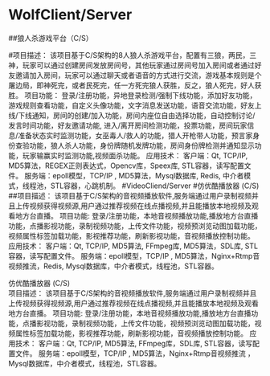 # WolfClient/Server
##狼人杀游戏平台（C/S）

#项目描述：
该项目基于C/S架构的8人狼人杀游戏平台，配置有三狼，两民，三神，玩家可以通过创建房间发放房间号，其他玩家通过房间号加入房间或者通过好友邀请加入房间，玩家可以通过聊天或者语音的方式进行交流，游戏基本规则是个屠边局，即神死完，或者民死完，任一方死完狼人获胜，反之，狼人死完，好人获胜。
项目功能：
登录/注册功能，异地登录检测/强制下线功能，添加好友功能，游戏规则查看功能，自定义头像功能，文字消息发送功能，语音交流功能，好友上线/下线通知，房间的创建/加入功能，房间内座位自由选择功能，自动控制讨论/发言时间功能，好友邀请功能, 进入/离开房间检测功能，投票功能，房间玩家信息/准备状态实时监测功能，女巫毒人/救人的功能，猎人开枪带人功能，预言家身份查验功能，狼人杀人功能，身份牌随机发牌功能，房间身份牌检测并通知显示功能，玩家输赢实时监测功能,视频面杀功能。
应用技术：
客户端：Qt,  TCP/IP,  MD5算法，REGEX正则表达式，Opencv库，Speex库, STL容器，读写配置文件。
服务端：epoll模型，TCP/IP , MD5算法，Mysql数据库, Redis, 中介者模式，线程池，STL容器，心跳机制。 
#VideoCliend/Server
#仿优酷播放器 (C/S)   
##项目描述：
该项目基于C/S架构的音视频播放软件,服务端通过用户录制视频并且上传视频获得视频源,用户通过推荐视频在线点播视频,并且能播放本地视频及观看地方台直播。
项目功能:
登录/注册功能，本地音视频播放功能,播放地方台直播功能，点播影视功能，录制视频功能，上传文件功能，视频预浏览动图加载功能，视频属性标签加载功能，影视推荐功能，刷新影视功能，音视频播放控制功能。
应用技术：
客户端：Qt,  TCP/IP,  MD5算法,  FFmpeg库, MD5算法，SDL库, STL容器，读写配置文件。
服务端：epoll模型，TCP/IP , MD5算法，Nginx+Rtmp音视频推流，Redis, Mysql数据库，中介者模式，线程池，STL容器。


仿优酷播放器 (C/S)                                                                                     
项目描述：
该项目基于C/S架构的音视频播放软件,服务端通过用户录制视频并且上传视频获得视频源,用户通过推荐视频在线点播视频,并且能播放本地视频及观看地方台直播。
项目功能:
登录/注册功能，本地音视频播放功能,播放地方台直播功能，点播影视功能，录制视频功能，上传文件功能，视频预浏览动图加载功能，视频属性标签加载功能，影视推荐功能，刷新影视功能，音视频播放控制功能。
应用技术：
客户端：Qt,  TCP/IP,  MD5算法,  FFmpeg库，SDL库, STL容器，读写配置文件。
服务端：epoll模型，TCP/IP , MD5算法，Nginx+Rtmp音视频推流 ，Mysql数据库，中介者模式，线程池，STL容器。
